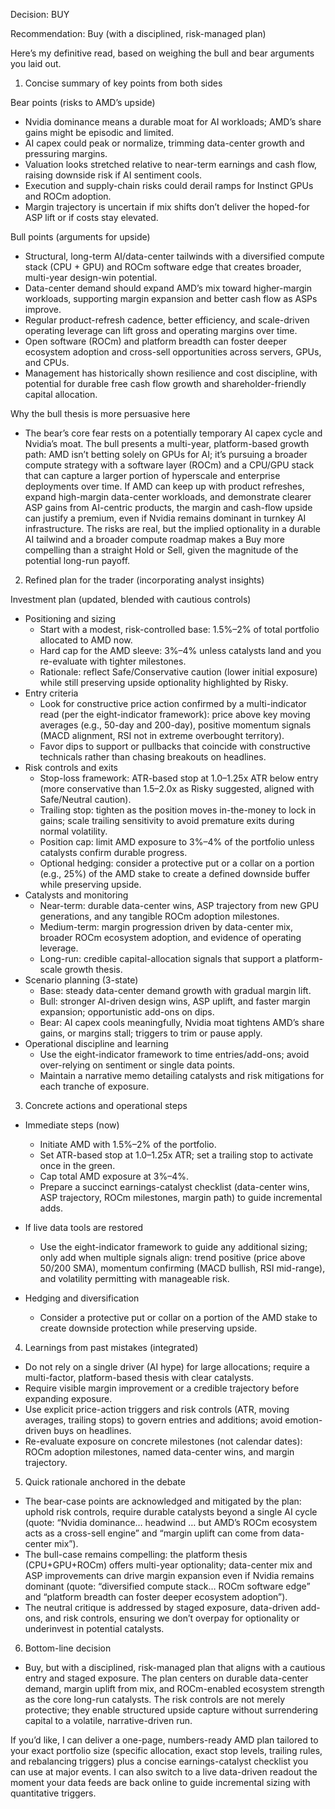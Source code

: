 Decision: BUY

Recommendation: Buy (with a disciplined, risk-managed plan)

Here’s my definitive read, based on weighing the bull and bear arguments you laid out.

1) Concise summary of key points from both sides

Bear points (risks to AMD’s upside)
- Nvidia dominance means a durable moat for AI workloads; AMD’s share gains might be episodic and limited.
- AI capex could peak or normalize, trimming data-center growth and pressuring margins.
- Valuation looks stretched relative to near-term earnings and cash flow, raising downside risk if AI sentiment cools.
- Execution and supply-chain risks could derail ramps for Instinct GPUs and ROCm adoption.
- Margin trajectory is uncertain if mix shifts don’t deliver the hoped-for ASP lift or if costs stay elevated.

Bull points (arguments for upside)
- Structural, long-term AI/data-center tailwinds with a diversified compute stack (CPU + GPU) and ROCm software edge that creates broader, multi-year design-win potential.
- Data-center demand should expand AMD’s mix toward higher-margin workloads, supporting margin expansion and better cash flow as ASPs improve.
- Regular product-refresh cadence, better efficiency, and scale-driven operating leverage can lift gross and operating margins over time.
- Open software (ROCm) and platform breadth can foster deeper ecosystem adoption and cross-sell opportunities across servers, GPUs, and CPUs.
- Management has historically shown resilience and cost discipline, with potential for durable free cash flow growth and shareholder-friendly capital allocation.

Why the bull thesis is more persuasive here
- The bear’s core fear rests on a potentially temporary AI capex cycle and Nvidia’s moat. The bull presents a multi-year, platform-based growth path: AMD isn’t betting solely on GPUs for AI; it’s pursuing a broader compute strategy with a software layer (ROCm) and a CPU/GPU stack that can capture a larger portion of hyperscale and enterprise deployments over time. If AMD can keep up with product refreshes, expand high-margin data-center workloads, and demonstrate clearer ASP gains from AI-centric products, the margin and cash-flow upside can justify a premium, even if Nvidia remains dominant in turnkey AI infrastructure. The risks are real, but the implied optionality in a durable AI tailwind and a broader compute roadmap makes a Buy more compelling than a straight Hold or Sell, given the magnitude of the potential long-run payoff.

2) Refined plan for the trader (incorporating analyst insights)

Investment plan (updated, blended with cautious controls)
- Positioning and sizing
  - Start with a modest, risk-controlled base: 1.5%–2% of total portfolio allocated to AMD now.
  - Hard cap for the AMD sleeve: 3%–4% unless catalysts land and you re-evaluate with tighter milestones.
  - Rationale: reflect Safe/Conservative caution (lower initial exposure) while still preserving upside optionality highlighted by Risky.
- Entry criteria
  - Look for constructive price action confirmed by a multi-indicator read (per the eight-indicator framework): price above key moving averages (e.g., 50-day and 200-day), positive momentum signals (MACD alignment, RSI not in extreme overbought territory).
  - Favor dips to support or pullbacks that coincide with constructive technicals rather than chasing breakouts on headlines.
- Risk controls and exits
  - Stop-loss framework: ATR-based stop at 1.0–1.25x ATR below entry (more conservative than 1.5–2.0x as Risky suggested, aligned with Safe/Neutral caution).
  - Trailing stop: tighten as the position moves in-the-money to lock in gains; scale trailing sensitivity to avoid premature exits during normal volatility.
  - Position cap: limit AMD exposure to 3%–4% of the portfolio unless catalysts confirm durable progress.
  - Optional hedging: consider a protective put or a collar on a portion (e.g., 25%) of the AMD stake to create a defined downside buffer while preserving upside.
- Catalysts and monitoring
  - Near-term: durable data-center wins, ASP trajectory from new GPU generations, and any tangible ROCm adoption milestones.
  - Medium-term: margin progression driven by data-center mix, broader ROCm ecosystem adoption, and evidence of operating leverage.
  - Long-run: credible capital-allocation signals that support a platform-scale growth thesis.
- Scenario planning (3-state)
  - Base: steady data-center demand growth with gradual margin lift.
  - Bull: stronger AI-driven design wins, ASP uplift, and faster margin expansion; opportunistic add-ons on dips.
  - Bear: AI capex cools meaningfully, Nvidia moat tightens AMD’s share gains, or margins stall; triggers to trim or pause apply.
- Operational discipline and learning
  - Use the eight-indicator framework to time entries/add-ons; avoid over-relying on sentiment or single data points.
  - Maintain a narrative memo detailing catalysts and risk mitigations for each tranche of exposure.

3) Concrete actions and operational steps

- Immediate steps (now)
  - Initiate AMD with 1.5%–2% of the portfolio.
  - Set ATR-based stop at 1.0–1.25x ATR; set a trailing stop to activate once in the green.
  - Cap total AMD exposure at 3%–4%.
  - Prepare a succinct earnings-catalyst checklist (data-center wins, ASP trajectory, ROCm milestones, margin path) to guide incremental adds.

- If live data tools are restored
  - Use the eight-indicator framework to guide any additional sizing; only add when multiple signals align: trend positive (price above 50/200 SMA), momentum confirming (MACD bullish, RSI mid-range), and volatility permitting with manageable risk.

- Hedging and diversification
  - Consider a protective put or collar on a portion of the AMD stake to create downside protection while preserving upside.

4) Learnings from past mistakes (integrated)

- Do not rely on a single driver (AI hype) for large allocations; require a multi-factor, platform-based thesis with clear catalysts.
- Require visible margin improvement or a credible trajectory before expanding exposure.
- Use explicit price-action triggers and risk controls (ATR, moving averages, trailing stops) to govern entries and additions; avoid emotion-driven buys on headlines.
- Re-evaluate exposure on concrete milestones (not calendar dates): ROCm adoption milestones, named data-center wins, and margin trajectory.

5) Quick rationale anchored in the debate

- The bear-case points are acknowledged and mitigated by the plan: uphold risk controls, require durable catalysts beyond a single AI cycle (quote: “Nvidia dominance… headwind … but AMD’s ROCm ecosystem acts as a cross-sell engine” and “margin uplift can come from data-center mix”).
- The bull-case remains compelling: the platform thesis (CPU+GPU+ROCm) offers multi-year optionality; data-center mix and ASP improvements can drive margin expansion even if Nvidia remains dominant (quote: “diversified compute stack… ROCm software edge” and “platform breadth can foster deeper ecosystem adoption”).
- The neutral critique is addressed by staged exposure, data-driven add-ons, and risk controls, ensuring we don’t overpay for optionality or underinvest in potential catalysts.

6) Bottom-line decision

- Buy, but with a disciplined, risk-managed plan that aligns with a cautious entry and staged exposure. The plan centers on durable data-center demand, margin uplift from mix, and ROCm-enabled ecosystem strength as the core long-run catalysts. The risk controls are not merely protective; they enable structured upside capture without surrendering capital to a volatile, narrative-driven run.

If you’d like, I can deliver a one-page, numbers-ready AMD plan tailored to your exact portfolio size (specific allocation, exact stop levels, trailing rules, and rebalancing triggers) plus a concise earnings-catalyst checklist you can use at major events. I can also switch to a live data-driven readout the moment your data feeds are back online to guide incremental sizing with quantitative triggers.